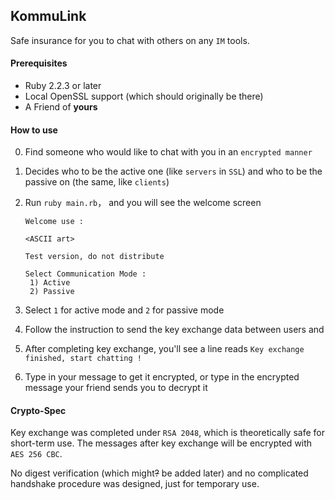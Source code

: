 ## KommuLink

Safe insurance for you to chat with others on any `IM` tools.

#### Prerequisites

* Ruby 2.2.3 or later
* Local OpenSSL support (which should originally be there)
* A Friend of **yours**

#### How to use

0. Find someone who would like to chat with you in an `encrypted manner`

0. Decides who to be the active one (like `servers` in `SSL`) and who to be the passive on (the same, like `clients`)

0. Run `ruby main.rb`， and you will see the welcome screen

   ```
   Welcome use :
   
   <ASCII art>
   
   Test version, do not distribute
   
   Select Communication Mode :
    1) Active
    2) Passive
   ```

0. Select `1` for active mode and `2` for passive mode

0. Follow the instruction to send the key exchange data between users and

0. After completing key exchange, you'll see a line reads `Key exchange finished, start chatting !`

0. Type in your message to get it encrypted, or type in the encrypted message your friend sends you to decrypt it

#### Crypto-Spec

Key exchange was completed under `RSA 2048`, which is theoretically safe for short-term use. The messages after key exchange will be encrypted with `AES 256 CBC`.

No digest verification (which might~~?~~ be added later) and no complicated handshake procedure was designed, just for temporary use.